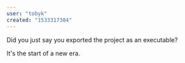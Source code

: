 ```yaml
---
user: "tobyk"
created: "1533317304"
---
```


Did you just say you exported the project as an executable?

It's the start of a new era.
